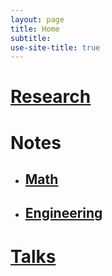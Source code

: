 ```yaml
---
layout: page
title: Home
subtitle: 
use-site-title: true
---
```


# [Research](https://somphene.github.io/research/)
# Notes
* ## [Math](https://somphene.github.io/notes/math/)  
* ## [Engineering](https://somphene.github.io/notes/engineering/)

# [Talks](https://somphene.github.io/notes/talks/)   
